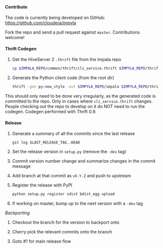#### Contribute

The code is currently being developed on GitHub: https://github.com/cloudera/impyla

Fork the repo and send a pull request against `master`.  Contributions welcome!


#### Thrift Codegen

1. Get the HiveServer 2 `.thrift` file from the Impala repo

    ```bash
    cp $IMPALA_REPO/common/thrift/cli_service.thrift $IMPYLA_REPO/thrift
    ```

2. Generate the Python client code (from the root dir)

    ```bash
    thrift -gen py:new_style -out $IMPYLA_REPO/impala $IMPYLA_REPO/thrift/cli_service.thrift
    ```

This should only need to be done very irregularly, as the generated code is
committed to the repo.  Only in cases where `cli_service.thrift` changes. People
checking out the repo to develop on it do NOT need to run the codegen.  Codegen
performed with Thrift 0.9.


#### Release

1. Generate a summary of all the commits since the last release

    ```
    git log $LAST_RELEASE_TAG..HEAD
    ```

2. Set the release version in `setup.py` (remove the `-dev` tag)

3. Commit version number change and summarize changes in the commit message

4. Add branch at that commit as `vX.Y.Z` and push to upstream

5. Register the release with PyPI

    ```bash
    python setup.py register sdist bdist_egg upload
    ```

6. If working on master, bump up to the next version with a `-dev` tag


*Backporting*

1. Checkout the branch for the version to backport onto

2. Cherry pick the relevant commits onto the branch

3. Goto #1 for main release flow
